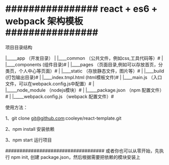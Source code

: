 ################ react + es6 + webpack 架构模板 ################
===================================

项目目录结构

|_____app （开发目录）
|      |____common （公共文件，例如css,工具代码等）#
|      |____components  (组件目录)#
|      |____pages （页面目录,例如可以存放首页，分类页，个人中心等页面）#
|      |____static （存放静态文件，图片等）#
|      |____build (打包输出目录)#
|      |____index.tmpl.html (html模板文件)#
|      |____main.js （入口文件，可以在webpack.config.js中配置）#
|      
|_____node_module （nodejs模块）#
|
|_____package.json （npm 配置文件）#
|
|_____webpack.config.js （webpack 配置文件）#

使用方法：

1、git clone git@github.com:cooleye/react-template.git

2、npm install 安装依赖

3、npm start 运行项目




###################################
或者你也可以从零开始，先执行 npm init,
创建 package.json，然后根据需要把依赖的模块安装上
